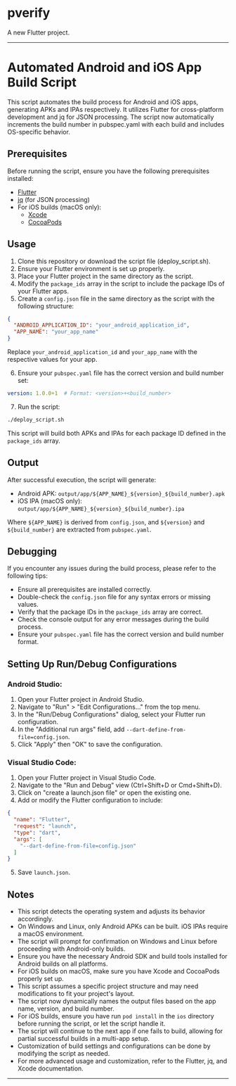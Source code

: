 # pverify

A new Flutter project.

---

# Automated Android and iOS App Build Script

This script automates the build process for Android and iOS apps, generating APKs and IPAs
respectively. It utilizes Flutter for cross-platform development and jq for JSON processing.
The script now automatically increments the build number in pubspec.yaml with each build and
includes OS-specific behavior.

## Prerequisites

Before running the script, ensure you have the following prerequisites installed:

- [Flutter](https://flutter.dev/docs/get-started/install)
- [jq](https://stedolan.github.io/jq/download/) (for JSON processing)
- For iOS builds (macOS only):
    - [Xcode](https://developer.apple.com/xcode/)
    - [CocoaPods](https://cocoapods.org/)

## Usage

1. Clone this repository or download the script file (deploy_script.sh).
2. Ensure your Flutter environment is set up properly.
3. Place your Flutter project in the same directory as the script.
4. Modify the `package_ids` array in the script to include the package IDs of your Flutter apps.
5. Create a `config.json` file in the same directory as the script with the following structure:

```json
{
  "ANDROID_APPLICATION_ID": "your_android_application_id",
  "APP_NAME": "your_app_name"
}
```

Replace `your_android_application_id` and `your_app_name` with the respective values for your app.

6. Ensure your `pubspec.yaml` file has the correct version and build number set:

```yaml
version: 1.0.0+1  # Format: <version>+<build_number>
```

7. Run the script:

```bash
./deploy_script.sh
```

This script will build both APKs and IPAs for each package ID defined in the `package_ids` array.

## Output

After successful execution, the script will generate:

- Android APK: `output/app/${APP_NAME}_${version}_${build_number}.apk`
- iOS IPA (macOS only): `output/app/${APP_NAME}_${version}_${build_number}.ipa`

Where `${APP_NAME}` is derived from `config.json`, and `${version}` and `${build_number}` are
extracted from `pubspec.yaml`.

## Debugging

If you encounter any issues during the build process, please refer to the following tips:

- Ensure all prerequisites are installed correctly.
- Double-check the `config.json` file for any syntax errors or missing values.
- Verify that the package IDs in the `package_ids` array are correct.
- Check the console output for any error messages during the build process.
- Ensure your `pubspec.yaml` file has the correct version and build number format.

## Setting Up Run/Debug Configurations

### Android Studio:

1. Open your Flutter project in Android Studio.
2. Navigate to "Run" > "Edit Configurations..." from the top menu.
3. In the "Run/Debug Configurations" dialog, select your Flutter run configuration.
4. In the "Additional run args" field, add `--dart-define-from-file=config.json`.
5. Click "Apply" then "OK" to save the configuration.

### Visual Studio Code:

1. Open your Flutter project in Visual Studio Code.
2. Navigate to the "Run and Debug" view (Ctrl+Shift+D or Cmd+Shift+D).
3. Click on "create a launch.json file" or open the existing one.
4. Add or modify the Flutter configuration to include:

```json
{
  "name": "Flutter",
  "request": "launch",
  "type": "dart",
  "args": [
    "--dart-define-from-file=config.json"
  ]
}
```

5. Save `launch.json`.

## Notes

- This script detects the operating system and adjusts its behavior accordingly.
- On Windows and Linux, only Android APKs can be built. iOS IPAs require a macOS environment.
- The script will prompt for confirmation on Windows and Linux before proceeding with Android-only
  builds.
- Ensure you have the necessary Android SDK and build tools installed for Android builds on all
  platforms.
- For iOS builds on macOS, make sure you have Xcode and CocoaPods properly set up.
- This script assumes a specific project structure and may need modifications to fit your project's
  layout.
- The script now dynamically names the output files based on the app name, version, and build
  number.
- For iOS builds, ensure you have run `pod install` in the `ios` directory before running the
  script, or let the script handle it.
- The script will continue to the next app if one fails to build, allowing for partial successful
  builds in a multi-app setup.
- Customization of build settings and configurations can be done by modifying the script as needed.
- For more advanced usage and customization, refer to the Flutter, jq, and Xcode documentation.

---